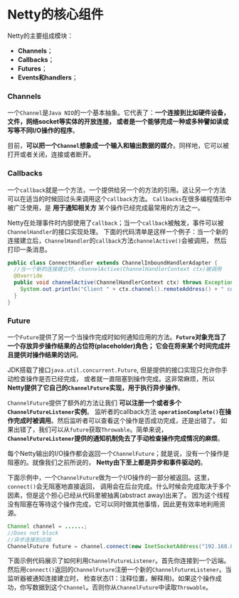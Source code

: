 Netty的核心组件
=====================================================
Netty的主要组成模块：
+ **Channels**；
+ **Callbacks**；
+ **Futures**；
+ **Events和handlers**；

### Channels
一个`Channel`是`Java NIO`的一个基本抽象。它代表了：**一个连接到比如硬件设备，文件，网络socket等实体的开放连接，
或者是一个能够完成一种或多种譬如读或写等不同I/O操作的程序**。

目前，**可以把一个`Channel`想象成一个输入和输出数据的媒介**。同样地，它可以被打开或者关闭，连接或者断开。

### Callbacks
一个`callback`就是一个方法，一个提供给另一个的方法的引用。这让另一个方法可以在适当的时候回过头来调用这个`callback`方法。
`Callbacks`在很多编程情形中被广泛使用，是 **用于通知相关方** 某个操作已经完成最常用的方法之一。

Netty在处理事件时内部使用了`callback`；当一个`callback`被触发，事件可以被`ChannelHandler`的接口实现处理。
下面的代码清单是这样一个例子：当一个新的连接建立后，`ChannelHandler`的`callback`方法`channelActive()`会被调用，
然后打印一条消息。
```java
public class ConnectHandler extends ChannelInboundHandlerAdapter {
  //当一个新的连接建立时，channelActive(ChannelHandlerContext ctx)被调用
  @Override
  public void channelActive(ChannelHandlerContext ctx) throws Exception {
    System.out.println("Client " + ctx.channel().remoteAddress() + " connected");
  }
}
```

### Future
一个`Future`提供了另一个当操作完成时如何通知应用的方法。**`Future`对象充当了一个存放异步操作结果的占位符(placeholder)角色；
它会在将来某个时间完成并且提供对操作结果的访问**。

JDK搭载了接口`java.util.concurrent.Future`, 但是提供的接口实现只允许你手动检查操作是否已经完成，
或者就一直阻塞到操作完成。这非常麻烦，所以 **Netty提供了它自己的`ChannelFuture`实现，用于执行异步操作**。

`ChannelFuture`提供了额外的方法让我们 **可以注册一个或者多个`ChannelFutureListener`实例**。
监听者的callback方法 **`operationComplete()`在操作完成时被调用**。然后监听者可以查看这个操作是否成功完成，还是出错了。
如果出错了，我们可以从`future`获取`Throwable`。简单来说，**`ChannelFutureListener`提供的通知机制免去了手动检查操作完成情况的麻烦**。

每个Netty输出的I/O操作都会返回一个`ChannelFuture`；就是说，没有一个操作是阻塞的。就像我们之前所说的，
**Netty由下至上都是异步和事件驱动的**。

下面示例中，一个`ChannelFuture`做为一个I/O操作的一部分被返回。这里，`connect()`会无阻塞地直接返回，
调用会在后台完成。什么时候会完成取决于多个因素，但是这个担心已经从代码里被抽离(abstract away)出来了。
因为这个线程没有阻塞在等待这个操作完成，它可以同时做其他事情，因此更有效率地利用资源。
```java
Channel channel = ......;
//Does not block
//异步连接到远端
ChannelFuture future = channel.connect(new InetSocketAddress("192.168.0.1", 25));
```
下面示例代码展示了如何利用`ChannelFutureListener`。首先你连接到一个远端。
然后用`connect()`返回的`ChannelFuture`注册一个新的`ChannelFutureListener`。当监听器被通知连接建立时，
检查状态(1：注释位置，解释用)。如果这个操作成功，你写数据到这个`Channel`。否则你从`ChannelFuture`中读取`Throwable`。
